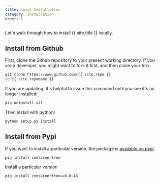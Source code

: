 ```yaml
---
title: Local Installation
category: Installation
order: 3
---
```



Let's walk through how to install {{ site.title }} locally. 

## Install from Github

First, clone the Github repository to your present working directory. If you
are a developer, you might want to fork it first, and then clone your fork.

```bash
git clone https://www.github.com/{{ site.repo }}
cd {{ site.reponame }}
```

If you are updating, it's helpful to issue this command until you see it's no
longer installed:

```bash
pip uninstall sif
```

Then install with python!

```bash
python setup.py install
```

## Install from Pypi

If you want to install a particular version, the package is [available on pypi](https://pypi.org/project/containertree/).

```bash
pip install containertree
```

Install a particular version

```bash
pip install containertree==0.0.43
```
